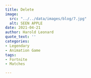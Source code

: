 ```yaml
---
title: Delete
image:
  src: "../../data/images/blog/7.jpg"
  alt: SEEN APPLE
date: 2021-04-21
author: Harold Leonard
quote_text: ''
categories:
- Legendary
- Animation Game
tags:
- Fortnite
- Matches

---
```

